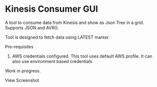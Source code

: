 # Kinesis Consumer GUI
A tool to consume data from Kinesis and show as Json Tree in a grid. Supports JSON and AVRO.

Tool is designed to fetch data using LATEST marker.

Pre-requisites
1. AWS credentials configured. This tool uses default AWS profile. It can also use environment based credentials


Work in progress.

 
View Screenshot
